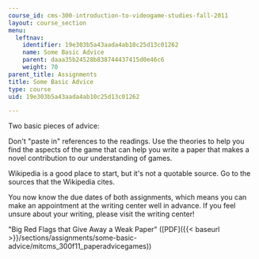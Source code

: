 ```yaml
---
course_id: cms-300-introduction-to-videogame-studies-fall-2011
layout: course_section
menu:
  leftnav:
    identifier: 19e303b5a43aada4ab10c25d13c01262
    name: Some Basic Advice
    parent: daaa35b24528b838744437415d0e46c6
    weight: 70
parent_title: Assignments
title: Some Basic Advice
type: course
uid: 19e303b5a43aada4ab10c25d13c01262

---
```


Two basic pieces of advice:

Don't "paste in" references to the readings. Use the theories to help you find the aspects of the game that can help you write a paper that makes a novel contribution to our understanding of games.

Wikipedia is a good place to start, but it's not a quotable source. Go to the sources that the Wikipedia cites.

You now know the due dates of both assignments, which means you can make an appointment at the writing center well in advance. If you feel unsure about your writing, please visit the writing center!

"Big Red Flags that Give Away a Weak Paper" ([PDF]({{< baseurl >}}/sections/assignments/some-basic-advice/mitcms_300f11_paperadvicegames))